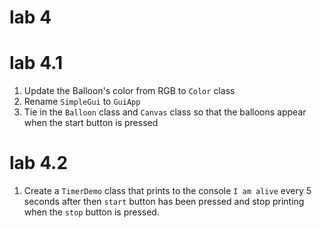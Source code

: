 # lab 4

# lab 4.1 

1. Update the Balloon's color from RGB to `Color` class
2. Rename `SimpleGui` to `GuiApp`
3. Tie in the `Balloon` class and `Canvas` class so that the balloons appear when the start button is pressed

# lab 4.2 

1. Create a `TimerDemo` class that prints to the console `I am alive` every 5 seconds after then `start` button has been pressed and stop printing when the `stop` button is pressed.
